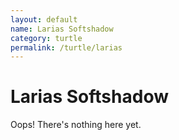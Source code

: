 ```yaml
---
layout: default
name: Larias Softshadow
category: turtle
permalink: /turtle/larias
---
```


# Larias Softshadow

Oops! There's nothing here yet.